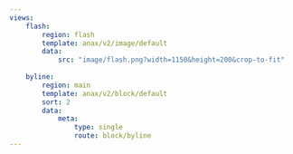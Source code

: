 ```yaml
---
views:
    flash:
        region: flash
        template: anax/v2/image/default
        data:
            src: "image/flash.png?width=1150&height=200&crop-to-fit"
    
    byline:
        region: main
        template: anax/v2/block/default
        sort: 2
        data:
            meta:
                type: single
                route: block/byline
---
```

